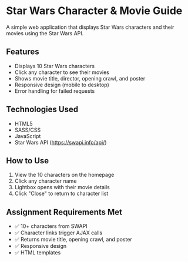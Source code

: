 # Star Wars Character & Movie Guide

A simple web application that displays Star Wars characters and their movies using the Star Wars API.

## Features

- Displays 10 Star Wars characters
- Click any character to see their movies
- Shows movie title, director, opening crawl, and poster
- Responsive design (mobile to desktop)
- Error handling for failed requests

## Technologies Used

- HTML5
- SASS/CSS
- JavaScript
- Star Wars API (https://swapi.info/api/)

## How to Use

1. View the 10 characters on the homepage
2. Click any character name
3. Lightbox opens with their movie details
4. Click "Close" to return to character list

## Assignment Requirements Met

- ✅ 10+ characters from SWAPI
- ✅ Character links trigger AJAX calls
- ✅ Returns movie title, opening crawl, and poster
- ✅ Responsive design
- ✅ HTML templates
